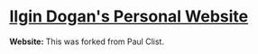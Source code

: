 
# [Ilgin Dogan's Personal Website](https://ilgindgn.github.io)


**Website:**
This was forked from Paul Clist. 
